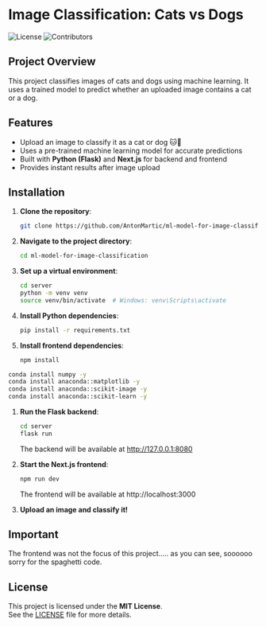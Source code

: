 # Image Classification: Cats vs Dogs

![License](https://img.shields.io/badge/license-MIT-blue)
![Contributors](https://img.shields.io/badge/contributors-3-orange)

## Project Overview

This project classifies images of cats and dogs using machine learning. It uses a trained model to predict whether an uploaded image contains a cat or a dog.

## Features

- Upload an image to classify it as a cat or dog 🐱🐶
- Uses a pre-trained machine learning model for accurate predictions
- Built with **Python (Flask)** and **Next.js** for backend and frontend
- Provides instant results after image upload

## Installation

1. **Clone the repository**:

   ```bash
   git clone https://github.com/AntonMartic/ml-model-for-image-classification.git
   ```

2. **Navigate to the project directory**:

   ```bash
   cd ml-model-for-image-classification
   ```

3. **Set up a virtual environment**:

   ```bash
   cd server
   python -m venv venv
   source venv/bin/activate  # Windows: venv\Scripts\activate
   ```

4. **Install Python dependencies**:

   ```bash
   pip install -r requirements.txt
   ```

5. **Install frontend dependencies**:
   ```bash
   npm install
   ```

```bash
conda install numpy -y
conda install anaconda::matplotlib -y
conda install anaconda::scikit-image -y
conda install anaconda::scikit-learn -y
```

1. **Run the Flask backend**:

   ```bash
   cd server
   flask run
   ```

   The backend will be available at http://127.0.0.1:8080

2. **Start the Next.js frontend**:

   ```bash
   npm run dev
   ```

   The frontend will be available at http://localhost:3000

3. **Upload an image and classify it!**

## Important

The frontend was not the focus of this project..... as you can see, soooooo sorry for the spaghetti code.

## License

This project is licensed under the **MIT License**.  
See the [LICENSE](LICENSE) file for more details.
